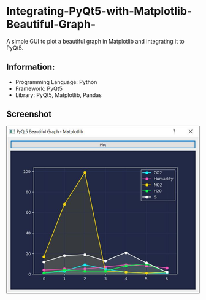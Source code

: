# Integrating-PyQt5-with-Matplotlib-Beautiful-Graph-
A simple GUI to plot a beautiful graph in Matplotlib and integrating it to PyQt5. 

Information:
------------
- Programming Language: Python
- Framework: PyQt5
- Library: PyQt5, Matplotlib, Pandas


Screenshot
---------------
<img src="a.JPG">
          
